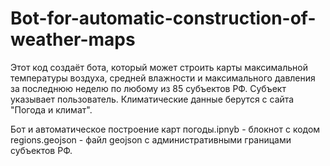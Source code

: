 # Bot-for-automatic-construction-of-weather-maps
Этот код создаёт бота, который может строить карты максимальной температуры воздуха, средней влажности и максимального давления за последнюю неделю по любому из 85 субъектов РФ. Субъект указывает пользователь.   Климатические данные берутся с сайта "Погода и климат". 

Бот и автоматическое построение карт погоды.ipnyb - блокнот с кодом
regions.geojson - файл geojson с административными границами субъектов РФ.
